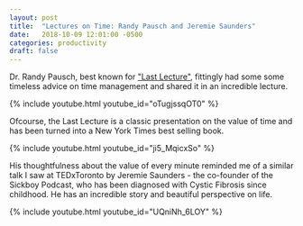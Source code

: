 ```yaml
---
layout: post
title:  "Lectures on Time: Randy Pausch and Jeremie Saunders"
date:   2018-10-09 12:01:00 -0500
categories: productivity
draft: false
---
```


Dr. Randy Pausch, best known for ["Last Lecture"](https://en.wikipedia.org/wiki/The_Last_Lecture), fittingly had some some timeless advice on time management and shared it in an incredible lecture.

{% include youtube.html youtube_id="oTugjssqOT0" %}

Ofcourse, the Last Lecture is a classic presentation on the value of time and has been turned into a New York Times best selling book.

{% include youtube.html youtube_id="ji5_MqicxSo" %}

His thoughtfulness about the value of every minute reminded me of a similar talk I saw at TEDxToronto by Jeremie Saunders - the co-founder of the Sickboy Podcast, who has been diagnosed with Cystic Fibrosis since childhood. He has an incredible story and beautiful perspective on life.

{% include youtube.html youtube_id="UQniNh_6LOY" %}